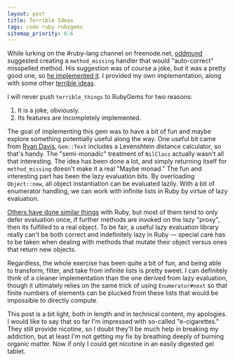```yaml
---
layout: post
title: Terrible Ideas
tags: code ruby rubygems
sitemap_priority: 0.6
---
```

While lurking on the #ruby-lang channel on freenode.net, 
[oddmund](https://github.com/jraregris) suggested creating a `method_missing`
handler that would "auto-correct" misspelled method.  His suggestion was of
course a joke, but it was a pretty good one, so
[he implemented it](https://github.com/jraregris/torispelling).  I provided
my own implementation, along with some other
[terrible ideas](https://github.com/iande/terrible_ideas).

I will never push `terrible_things` to RubyGems for two reasons:

1. It is a joke, obviously.
2. Its features are incompletely implemented.

The goal of implementing this gem was to have a bit of fun and maybe explore
something potentially useful along the way.  One useful bit came from
[Ryan Davis](http://blog.zenspider.com/), `Gem::Text` includes a Levenshtein
distance calculator, so that's handy.  The "semi-monadic" treatment of
`NilClass` actually wasn't all that interesting.  The idea has been done
a lot, and simply returning itself for `method_missing` doesn't make it
a real "Maybe monad." The fun and interesting part has been the lazy
evaluation bits.  By overloading `Object::new`, all object instantiation can
be evaluated lazily.  With a bit of enumerator handling, we can work with
infinite lists in Ruby by virtue of lazy evaluation. 

[Others have done similar things](https://rubygems.org/search?utf8=%E2%9C%93&query=lazy)
with Ruby, but most of them tend to only defer evaluation once, if further
methods are invoked on the lazy "proxy", then its fulfilled to a real object.
To be fair, a useful lazy evaluation library really can't be both correct and
indefinitely lazy in Ruby &mdash; special care has to be taken when dealing
with methods that mutate their object versus ones that return new objects.

Regardless, the whole exercise has been quite a bit of fun, and being able
to transform, filter, and take from infinite lists is pretty sweet.  I can
definitely think of a cleaner implementation than the one derived from lazy
evaluation, though it ultimately relies on the same trick of using
`Enumerator#next` so that finite numbers of elements can be plucked from
these lists that would be impossible to directly compute.

This post is a bit light, both in length and in technical content, my
apologies.  I would like to say that so far I'm impressed with so-called
"e-cigarettes."  They still provide nicotine, so I doubt they'll be much help
in breaking my addiction, but at least I'm not getting my fix by breathing
deeply of burning organic matter.  Now if only I could get nicotine in an
easily digested gel tablet.

